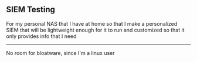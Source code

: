 ## SIEM Testing
For my personal NAS that I have at home so that I make a personalized SIEM that will be lightweight enough for it to run and customized so that it only provides info that I need
___
No room for bloatware, since I'm a linux user
